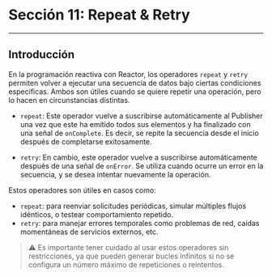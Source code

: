 # Sección 11: Repeat & Retry

---

## Introducción

En la programación reactiva con Reactor, los operadores `repeat` y `retry` permiten volver a ejecutar una secuencia
de datos bajo ciertas condiciones específicas. Ambos son útiles cuando se quiere repetir una operación, pero lo hacen
en circunstancias distintas.

- `repeat`: Este operador vuelve a suscribirse automáticamente al Publisher una vez que este ha emitido todos sus
  elementos y ha finalizado con una señal de `onComplete`. Es decir, se repite la secuencia desde el inicio después de
  completarse exitosamente.


- `retry`: En cambio, este operador vuelve a suscribirse automáticamente después de una señal de `onError`. Se utiliza
  cuando ocurre un error en la secuencia, y se desea intentar nuevamente la operación.

Estos operadores son útiles en casos como:

- `repeat`: para reenviar solicitudes periódicas, simular múltiples flujos idénticos, o testear comportamiento repetido.
- `retry`: para manejar errores temporales como problemas de red, caídas momentáneas de servicios externos, etc.

> ⚠️ Es importante tener cuidado al usar estos operadores sin restricciones, ya que pueden generar bucles infinitos si
> no se configura un número máximo de repeticiones o reintentos.
